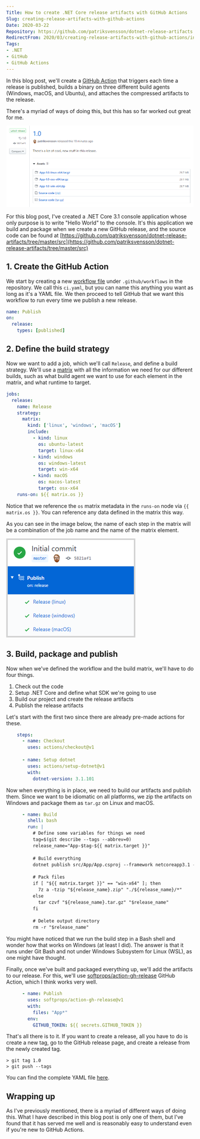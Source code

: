 ```yaml
---
Title: How to create .NET Core release artifacts with GitHub Actions
Slug: creating-release-artifacts-with-github-actions
Date: 2020-03-22
Repository: https://github.com/patriksvensson/dotnet-release-artifacts
RedirectFrom: 2020/03/creating-release-artifacts-with-github-actions/index.html
Tags:
- .NET
- GitHub
- GitHub Actions
---
```


In this blog post, we'll create a [GitHub Action](https://github.com/features/actions) that triggers each time a release is published, builds a binary on three different build agents (Windows, macOS, and Ubuntu), and attaches the compressed artifacts to the release.

<!--excerpt-->

There's a myriad of ways of doing this, but this has so far worked out great for me.

![A GitHub release with artifacts](gh_assets.png)

For this blog post, I've created a .NET Core 3.1 console application whose only purpose is to write "Hello World" to the console. It's this application we build and package when we create a new GitHub release, and the source code can be found at [https://github.com/patriksvensson/dotnet-release-artifacts/tree/master/src](https://github.com/patriksvensson/dotnet-release-artifacts/tree/master/src)

## 1. Create the GitHub Action

We start by creating a new [workflow file](https://help.github.com/en/actions/configuring-and-managing-workflows/configuring-a-workflow#creating-a-workflow-file) under `.github/workflows` in the repository. We call this `ci.yaml`, but you can name this anything you want as long as it's a YAML file. We then proceed to tell GitHub that we want this workflow to run every time we publish a new release.

```yaml
name: Publish
on:
  release:
    types: [published]
```

## 2. Define the build strategy

Now we want to add a job, which we'll call `Release`, and define a build strategy. We'll use a [matrix](https://help.github.com/en/actions/reference/workflow-syntax-for-github-actions#jobsjob_idstrategy) with all the information we need for our different builds, such as what build agent we want to use for each element in the matrix, and what runtime to target.

```yaml
jobs:
  release:
    name: Release
    strategy:
      matrix:
        kind: ['linux', 'windows', 'macOS']
        include:
          - kind: linux
            os: ubuntu-latest
            target: linux-x64
          - kind: windows
            os: windows-latest
            target: win-x64
          - kind: macOS
            os: macos-latest
            target: osx-x64
    runs-on: ${{ matrix.os }}
```

Notice that we reference the `os` matrix metadata in the `runs-on` node via `{{ matrix.os }}`. You can reference any data defined in the matrix this way.

As you can see in the image below, the name of each step in the matrix will be a combination of the job name and the name of the matrix element.

![A GitHub Actions job](gh_job.png)

## 3. Build, package and publish

Now when we've defined the workflow and the build matrix, we'll have to do four things.

1. Check out the code
2. Setup .NET Core and define what SDK we're going to use
3. Build our project and create the release artifacts
4. Publish the release artifacts

Let's start with the first two since there are already pre-made actions for these.

```yaml
    steps:
      - name: Checkout
        uses: actions/checkout@v1

      - name: Setup dotnet
        uses: actions/setup-dotnet@v1
        with:
          dotnet-version: 3.1.101
```

Now when everything is in place, we need to build our artifacts and publish them. Since we want to be idiomatic on all platforms, we zip the artifacts on Windows and package them as `tar.gz` on Linux and macOS.

```yaml
      - name: Build
        shell: bash
        run: |
          # Define some variables for things we need
          tag=$(git describe --tags --abbrev=0)
          release_name="App-$tag-${{ matrix.target }}"

          # Build everything
          dotnet publish src/App/App.csproj --framework netcoreapp3.1 --runtime "${{ matrix.target }}" -c Release -o "$release_name"

          # Pack files
          if [ "${{ matrix.target }}" == "win-x64" ]; then
            7z a -tzip "${release_name}.zip" "./${release_name}/*"
          else
            tar czvf "${release_name}.tar.gz" "$release_name"
          fi

          # Delete output directory
          rm -r "$release_name"
```

You might have noticed that we run the build step in a Bash shell and wonder how that works on Windows (at least I did). The answer is that it runs under Git Bash and not under Windows Subsystem for Linux (WSL), as one might have thought.

Finally, once we've built and packaged everything up, we'll add the artifacts to our release. For this, we'll use [softprops/action-gh-release](https://github.com/softprops/action-gh-release) GitHub Action, which I think works very well.

```yaml
      - name: Publish
        uses: softprops/action-gh-release@v1
        with:
          files: "App*"
        env:
          GITHUB_TOKEN: ${{ secrets.GITHUB_TOKEN }}
```

That's all there is to it. If you want to create a release, all you have to do is create a new tag, go to the GitHub release page, and create a release from the newly created tag.

```shell
> git tag 1.0
> git push --tags
```

You can find the complete YAML file [here](https://github.com/patriksvensson/dotnet-release-artifacts/blob/master/.github/workflows/ci.yaml).

## Wrapping up

As I've previously mentioned, there is a myriad of different ways of doing this. What I have described in this blog post is only one of them, but I've found that it has served me well and is reasonably easy to understand even if you're new to GitHub Actions.